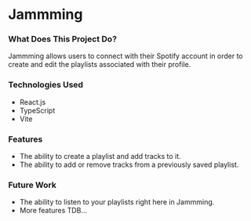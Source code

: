# Jammming

### What Does This Project Do?

Jammming allows users to connect with their Spotify account in order to create and edit the playlists associated with their profile.

### Technologies Used

- React.js
- TypeScript
- Vite

### Features

- The ability to create a playlist and add tracks to it.
- The ability to add or remove tracks from a previously saved playlist.

### Future Work

- The ability to listen to your playlists right here in Jammming.
- More features TDB...
